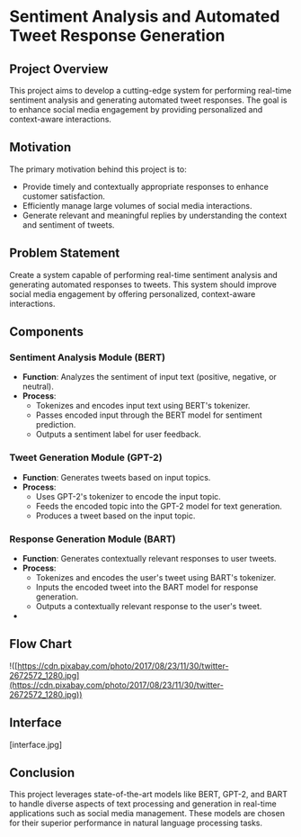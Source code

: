 # Sentiment Analysis and Automated Tweet Response Generation

## Project Overview

This project aims to develop a cutting-edge system for performing real-time sentiment analysis and generating automated tweet responses. The goal is to enhance social media engagement by providing personalized and context-aware interactions.

## Motivation

The primary motivation behind this project is to:
- Provide timely and contextually appropriate responses to enhance customer satisfaction.
- Efficiently manage large volumes of social media interactions.
- Generate relevant and meaningful replies by understanding the context and sentiment of tweets.

## Problem Statement

Create a system capable of performing real-time sentiment analysis and generating automated responses to tweets. This system should improve social media engagement by offering personalized, context-aware interactions.

## Components

### Sentiment Analysis Module (BERT)
- **Function**: Analyzes the sentiment of input text (positive, negative, or neutral).
- **Process**:
  - Tokenizes and encodes input text using BERT's tokenizer.
  - Passes encoded input through the BERT model for sentiment prediction.
  - Outputs a sentiment label for user feedback.

### Tweet Generation Module (GPT-2)
- **Function**: Generates tweets based on input topics.
- **Process**:
  - Uses GPT-2's tokenizer to encode the input topic.
  - Feeds the encoded topic into the GPT-2 model for text generation.
  - Produces a tweet based on the input topic.

### Response Generation Module (BART)
- **Function**: Generates contextually relevant responses to user tweets.
- **Process**:
  - Tokenizes and encodes the user's tweet using BART's tokenizer.
  - Inputs the encoded tweet into the BART model for response generation.
  - Outputs a contextually relevant response to the user's tweet.
- 
## Flow Chart

!([https://cdn.pixabay.com/photo/2017/08/23/11/30/twitter-2672572_1280.jpg](https://cdn.pixabay.com/photo/2017/08/23/11/30/twitter-2672572_1280.jpg))

## Interface

[interface.jpg]

## Conclusion

This project leverages state-of-the-art models like BERT, GPT-2, and BART to handle diverse aspects of text processing and generation in real-time applications such as social media management. These models are chosen for their superior performance in natural language processing tasks.
